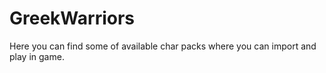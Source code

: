 # GreekWarriors
Here you can find some of available char packs where you can import and play in game.
